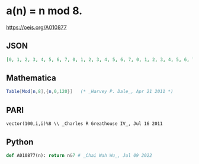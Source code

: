 # a\(n\) \= n mod 8\.
https://oeis.org/A010877
## JSON
```JSON
[0, 1, 2, 3, 4, 5, 6, 7, 0, 1, 2, 3, 4, 5, 6, 7, 0, 1, 2, 3, 4, 5, 6, 7, 0, 1, 2, 3, 4, 5, 6, 7, 0, 1, 2, 3, 4, 5, 6, 7, 0, 1, 2, 3, 4, 5, 6, 7, 0, 1, 2, 3, 4, 5, 6, 7, 0, 1, 2, 3, 4, 5, 6, 7, 0, 1, 2, 3, 4, 5, 6, 7, 0, 1, 2, 3, 4, 5, 6, 7, 0]
```
## Mathematica
```Mathematica
Table[Mod[n,8],{n,0,120}]   (* _Harvey P. Dale_, Apr 21 2011 *)
```
## PARI
```PARI
vector(100,i,i)%8 \\ _Charles R Greathouse IV_, Jul 16 2011
```
## Python
```Python
def A010877(n): return n&7 # _Chai Wah Wu_, Jul 09 2022
```
